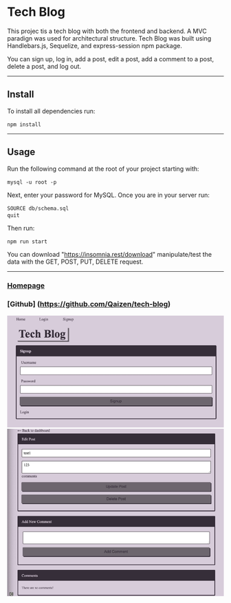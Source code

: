 
# Tech Blog

This projec tis a tech blog with both the frontend and backend. A MVC paradign was used for architectural structure. Tech Blog was built using Handlebars.js, Sequelize, and express-session npm package.

You can sign up, log in, add a post, edit a post, add a comment to a post, delete a post, and log out. 

***
## Install

To install all dependencies run:
```
npm install
``` 

***
## Usage
Run the following command at the root of your project starting with:
```
mysql -u root -p
``` 
Next, enter your password for MySQL. Once you are in your server run: 
```
SOURCE db/schema.sql
quit
``` 
Then run:
```
npm run start
```
You can download "https://insomnia.rest/download" manipulate/test the data with the GET, POST, PUT, DELETE request.

***

### [Homepage](https://protected-dawn-21307.herokuapp.com/)

### [Github] (https://github.com/Qaizen/tech-blog)

![Screenshots](./public/images/s1.jpeg)
![Screenshots](./public/images/s2.jpeg)